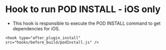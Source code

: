 # Hook to run POD INSTALL - iOS only

- This hook is responsible to execute the POD INSTALL command to get dependencies for iOS.

```
<hook type="after_plugin_install" src="hooks/before_build/podInstall.js" />
```
